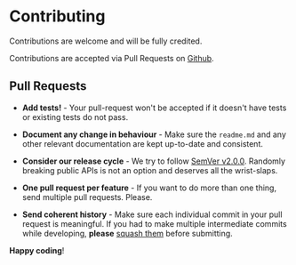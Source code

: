 # Contributing

Contributions are welcome and will be fully credited.

Contributions are accepted via Pull Requests on [Github](https://github.com/effectix/passwordchecker).

## Pull Requests

- **Add tests!** - Your pull-request won't be accepted if it doesn't have tests or existing tests do not pass.

- **Document any change in behaviour** - Make sure the `readme.md` and any other relevant documentation are kept up-to-date and consistent.

- **Consider our release cycle** - We try to follow [SemVer v2.0.0](http://semver.org/). Randomly breaking public APIs is not an option and deserves all the wrist-slaps.

- **One pull request per feature** - If you want to do more than one thing, send multiple pull requests. Please.

- **Send coherent history** - Make sure each individual commit in your pull request is meaningful. If you had to make multiple intermediate commits while developing, **please** [squash them](http://www.git-scm.com/book/en/v2/Git-Tools-Rewriting-History#Changing-Multiple-Commit-Messages) before submitting.


**Happy coding**!
